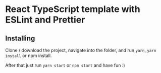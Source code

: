 # React TypeScript template with ESLint and Prettier

## Installing
Clone / download the project, navigate into the folder, and run `yarn`, `yarn install` or npm install.

After that just run `yarn start` or `npm start` and have fun :)
